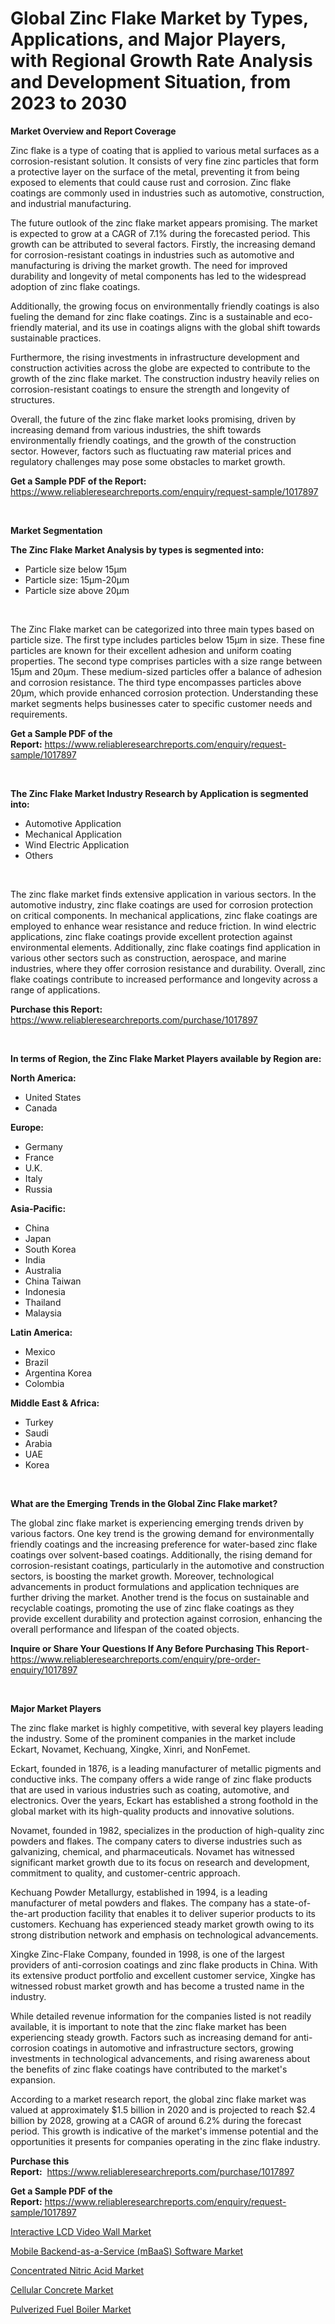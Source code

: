 <p><h1>Global Zinc Flake Market by Types, Applications, and Major Players, with Regional Growth Rate Analysis and Development Situation, from 2023 to 2030</h1></p><p><strong>Market Overview and Report Coverage</strong></p>
<p><p>Zinc flake is a type of coating that is applied to various metal surfaces as a corrosion-resistant solution. It consists of very fine zinc particles that form a protective layer on the surface of the metal, preventing it from being exposed to elements that could cause rust and corrosion. Zinc flake coatings are commonly used in industries such as automotive, construction, and industrial manufacturing.</p><p>The future outlook of the zinc flake market appears promising. The market is expected to grow at a CAGR of 7.1% during the forecasted period. This growth can be attributed to several factors. Firstly, the increasing demand for corrosion-resistant coatings in industries such as automotive and manufacturing is driving the market growth. The need for improved durability and longevity of metal components has led to the widespread adoption of zinc flake coatings.</p><p>Additionally, the growing focus on environmentally friendly coatings is also fueling the demand for zinc flake coatings. Zinc is a sustainable and eco-friendly material, and its use in coatings aligns with the global shift towards sustainable practices.</p><p>Furthermore, the rising investments in infrastructure development and construction activities across the globe are expected to contribute to the growth of the zinc flake market. The construction industry heavily relies on corrosion-resistant coatings to ensure the strength and longevity of structures.</p><p>Overall, the future of the zinc flake market looks promising, driven by increasing demand from various industries, the shift towards environmentally friendly coatings, and the growth of the construction sector. However, factors such as fluctuating raw material prices and regulatory challenges may pose some obstacles to market growth.</p></p>
<p><strong>Get a Sample PDF of the Report:</strong> <a href="https://www.reliableresearchreports.com/enquiry/request-sample/1017897">https://www.reliableresearchreports.com/enquiry/request-sample/1017897</a></p>
<p>&nbsp;</p>
<p><strong>Market Segmentation</strong></p>
<p><strong>The Zinc Flake Market Analysis by types is segmented into:</strong></p>
<p><ul><li>Particle size below 15μm</li><li>Particle size: 15μm-20μm</li><li>Particle size above 20μm</li></ul></p>
<p>&nbsp;</p>
<p><p>The Zinc Flake market can be categorized into three main types based on particle size. The first type includes particles below 15μm in size. These fine particles are known for their excellent adhesion and uniform coating properties. The second type comprises particles with a size range between 15μm and 20μm. These medium-sized particles offer a balance of adhesion and corrosion resistance. The third type encompasses particles above 20μm, which provide enhanced corrosion protection. Understanding these market segments helps businesses cater to specific customer needs and requirements.</p></p>
<p><strong>Get a Sample PDF of the Report:</strong>&nbsp;<a href="https://www.reliableresearchreports.com/enquiry/request-sample/1017897">https://www.reliableresearchreports.com/enquiry/request-sample/1017897</a></p>
<p>&nbsp;</p>
<p><strong>The Zinc Flake Market Industry Research by Application is segmented into:</strong></p>
<p><ul><li>Automotive Application</li><li>Mechanical Application</li><li>Wind Electric Application</li><li>Others</li></ul></p>
<p>&nbsp;</p>
<p><p>The zinc flake market finds extensive application in various sectors. In the automotive industry, zinc flake coatings are used for corrosion protection on critical components. In mechanical applications, zinc flake coatings are employed to enhance wear resistance and reduce friction. In wind electric applications, zinc flake coatings provide excellent protection against environmental elements. Additionally, zinc flake coatings find application in various other sectors such as construction, aerospace, and marine industries, where they offer corrosion resistance and durability. Overall, zinc flake coatings contribute to increased performance and longevity across a range of applications.</p></p>
<p><strong>Purchase this Report:</strong>&nbsp; <a href="https://www.reliableresearchreports.com/purchase/1017897">https://www.reliableresearchreports.com/purchase/1017897</a></p>
<p>&nbsp;</p>
<p><strong>In terms of Region, the Zinc Flake Market Players available by Region are:</strong></p>
<p>
    <p> <strong> North America: </strong>
        <ul>
            <li>United States</li>
            <li>Canada</li>
        </ul>
        </p> 
    <p> <strong> Europe: </strong>
        <ul>
            <li>Germany</li>
            <li>France</li>
            <li>U.K.</li>
            <li>Italy</li>
            <li>Russia</li>
        </ul>
        </p> 
    <p> <strong> Asia-Pacific: </strong>
        <ul>
            <li>China</li>
            <li>Japan</li>
            <li>South Korea</li>
            <li>India</li>
            <li>Australia</li>
            <li>China Taiwan</li>
            <li>Indonesia</li>
            <li>Thailand</li>
            <li>Malaysia</li>
        </ul>
        </p> 
    <p> <strong> Latin America: </strong>
        <ul>
            <li>Mexico</li>
            <li>Brazil</li>
            <li>Argentina Korea</li>
            <li>Colombia</li>
        </ul>
        </p> 
    <p> <strong> Middle East & Africa: </strong>
        <ul>
            <li>Turkey</li>
            <li>Saudi</li>
            <li>Arabia</li>
            <li>UAE</li>
            <li>Korea</li>
        </ul>
    </p>
    </p>
<p>&nbsp;</p>
<p><strong>What are the Emerging Trends in the Global Zinc Flake market?</strong></p>
<p><p>The global zinc flake market is experiencing emerging trends driven by various factors. One key trend is the growing demand for environmentally friendly coatings and the increasing preference for water-based zinc flake coatings over solvent-based coatings. Additionally, the rising demand for corrosion-resistant coatings, particularly in the automotive and construction sectors, is boosting the market growth. Moreover, technological advancements in product formulations and application techniques are further driving the market. Another trend is the focus on sustainable and recyclable coatings, promoting the use of zinc flake coatings as they provide excellent durability and protection against corrosion, enhancing the overall performance and lifespan of the coated objects.</p></p>
<p><strong>Inquire or Share Your Questions If Any Before Purchasing This Report</strong>- <a href="https://www.reliableresearchreports.com/enquiry/pre-order-enquiry/1017897">https://www.reliableresearchreports.com/enquiry/pre-order-enquiry/1017897</a></p>
<p>&nbsp;</p>
<p><strong>Major Market Players</strong></p>
<p><p>The zinc flake market is highly competitive, with several key players leading the industry. Some of the prominent companies in the market include Eckart, Novamet, Kechuang, Xingke, Xinri, and NonFemet.</p><p>Eckart, founded in 1876, is a leading manufacturer of metallic pigments and conductive inks. The company offers a wide range of zinc flake products that are used in various industries such as coating, automotive, and electronics. Over the years, Eckart has established a strong foothold in the global market with its high-quality products and innovative solutions.</p><p>Novamet, founded in 1982, specializes in the production of high-quality zinc powders and flakes. The company caters to diverse industries such as galvanizing, chemical, and pharmaceuticals. Novamet has witnessed significant market growth due to its focus on research and development, commitment to quality, and customer-centric approach.</p><p>Kechuang Powder Metallurgy, established in 1994, is a leading manufacturer of metal powders and flakes. The company has a state-of-the-art production facility that enables it to deliver superior products to its customers. Kechuang has experienced steady market growth owing to its strong distribution network and emphasis on technological advancements.</p><p>Xingke Zinc-Flake Company, founded in 1998, is one of the largest providers of anti-corrosion coatings and zinc flake products in China. With its extensive product portfolio and excellent customer service, Xingke has witnessed robust market growth and has become a trusted name in the industry.</p><p>While detailed revenue information for the companies listed is not readily available, it is important to note that the zinc flake market has been experiencing steady growth. Factors such as increasing demand for anti-corrosion coatings in automotive and infrastructure sectors, growing investments in technological advancements, and rising awareness about the benefits of zinc flake coatings have contributed to the market's expansion.</p><p>According to a market research report, the global zinc flake market was valued at approximately $1.5 billion in 2020 and is projected to reach $2.4 billion by 2028, growing at a CAGR of around 6.2% during the forecast period. This growth is indicative of the market's immense potential and the opportunities it presents for companies operating in the zinc flake industry.</p></p>
<p><strong>Purchase this Report:</strong>&nbsp;&nbsp;<a href="https://www.reliableresearchreports.com/purchase/1017897">https://www.reliableresearchreports.com/purchase/1017897</a></p>
<p></p>
<p><strong>Get a Sample PDF of the Report:</strong>&nbsp;<a href="https://www.reliableresearchreports.com/enquiry/request-sample/1017897">https://www.reliableresearchreports.com/enquiry/request-sample/1017897</a></p>
<p><p><a href="https://medium.com/@sanjubabarp23/decoding-interactive-lcd-video-wall-market-metrics-market-share-trends-and-growth-patterns-aff045630f8a">Interactive LCD Video Wall Market</a></p><p><a href="https://www.linkedin.com/pulse/mobile-backend-as-a-service-mbaas-software-market-research-kskjf/">Mobile Backend-as-a-Service (mBaaS) Software Market</a></p><p><a href="https://github.com/gdfhhhj/Market-Research-Report-List-1/blob/main/concentrated-nitric-acid-market.md">Concentrated Nitric Acid Market</a></p><p><a href="https://github.com/luckyshygirl/Market-Research-Report-List-1/blob/main/cellular-concrete-market.md">Cellular Concrete Market</a></p><p><a href="https://medium.com/@dellkoepp/pulverized-fuel-boiler-market-report-reveals-the-latest-trends-and-growth-opportunities-of-this-fd6cdfeb8112">Pulverized Fuel Boiler Market</a></p></p>
